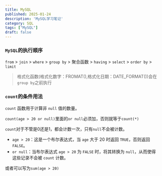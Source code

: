 ```yaml
---
title: MySQL
published: 2025-01-24
description: 'MySQL学习笔记'
category: SQL
tags: ["MySQL"]
draft: false
---
```


### `MySQL`的执行顺序

`from` > `join` > `where` > `group by` > 聚合函数 > `having` > `select` > `order by` > `limit`

> 格式化函数(格式化数字：FROMAT(),格式化日期：DATE_FORMAT())会在`group by`之前执行

### `count`的条件用法

`count` 函数用于计算非 `null` 值的数量。

`count(age > 20 or null)`里面的`or null`必须加，否则就等于`count(*)`

`count`对于不管是0还是1，都会计数一次，只有`null`不会被计数。

- `age > 20`：这是一个布尔表达式，当 `age` 大于 20 时返回 `TRUE`，否则返回 `FALSE`。
- `or null`：当布尔表达式 `age > 20` 为 `FALSE` 时，将其转换为 `null`，从而使得这些记录不会被 `count` 计数。

或者可以写为`sum(age > 20)`
